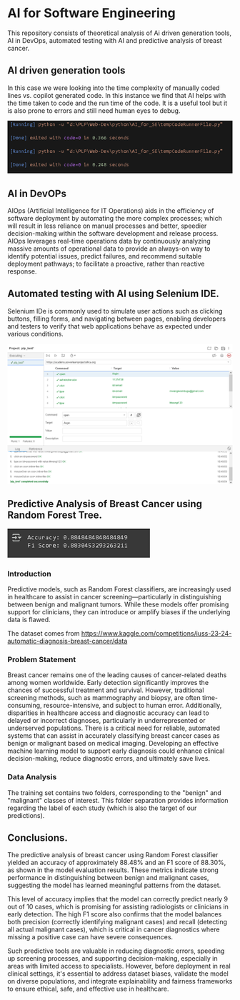 # AI for Software Engineering
This repository consists of theoretical analysis of Ai driven generation tools, AI in DevOps, automated testing with AI and predictive analysis of breast cancer.

## AI driven generation tools
In this case we were looking into the time complexity of manually coded lines vs. copilot generated code. In this instance we find that AI helps with the time taken to code and the run time of the code. It is a useful tool but it is also prone to errors and still need human eyes to debug.

<img src = "sort_dict.PNG">


##  AI in DevOPs

AIOps (Artificial Intelligence for IT Operations) aids in the efficiency of software deployment by automating the more complex processes; which will result in less reliance on manual processes and better, speedier decision-making within the software development and release process. AIOps leverages real-time operations data by continuously analyzing massive amounts of operational data to provide an always-on way to identify potential issues, predict failures, and recommend suitable deployment pathways; to facilitate a proactive, rather than reactive response.

## Automated testing with AI using Selenium IDE.

Selenium IDe is commonly used to simulate user actions such as clicking buttons, filling forms, and navigating between pages, enabling developers and testers to verify that web applications behave as expected under various conditions.

<img src = "Selenium_IDE_fail_plp_test.png">

## Predictive Analysis of Breast Cancer using Random Forest Tree.

<img src ="accuracyscore.PNG">

### Introduction
Predictive models, such as Random Forest classifiers, are increasingly used in healthcare to assist in cancer screening—particularly in distinguishing between benign and malignant tumors. While these models offer promising support for clinicians, they can introduce or amplify biases if the underlying data is flawed.

The dataset comes from  https://www.kaggle.com/competitions/iuss-23-24-automatic-diagnosis-breast-cancer/data

### Problem Statement
Breast cancer remains one of the leading causes of cancer-related deaths among women worldwide. Early detection significantly improves the chances of successful treatment and survival. However, traditional screening methods, such as mammography and biopsy, are often time-consuming, resource-intensive, and subject to human error. Additionally, disparities in healthcare access and diagnostic accuracy can lead to delayed or incorrect diagnoses, particularly in underrepresented or underserved populations. There is a critical need for reliable, automated systems that can assist in accurately classifying breast cancer cases as benign or malignant based on medical imaging. Developing an effective machine learning model to support early diagnosis could enhance clinical decision-making, reduce diagnostic errors, and ultimately save lives.

### Data Analysis
The training set contains two folders, corresponding to the "benign" and "malignant" classes of interest. This folder separation provides information regarding the label of each study (which is also the target of our predictions).

## Conclusions.

The predictive analysis of breast cancer using Random Forest classifier yielded an accuracy of approximately 88.48% and an F1 score of 88.30%, as shown in the model evaluation results. These metrics indicate strong performance in distinguishing between benign and malignant cases, suggesting the model has learned meaningful patterns from the dataset.

This level of accuracy implies that the model can correctly predict nearly 9 out of 10 cases, which is promising for assisting radiologists or clinicians in early detection. The high F1 score also confirms that the model balances both precision (correctly identifying malignant cases) and recall (detecting all actual malignant cases), which is critical in cancer diagnostics where missing a positive case can have severe consequences.

Such predictive tools are valuable in reducing diagnostic errors, speeding up screening processes, and supporting decision-making, especially in areas with limited access to specialists. However, before deployment in real clinical settings, it's essential to address dataset biases, validate the model on diverse populations, and integrate explainability and fairness frameworks to ensure ethical, safe, and effective use in healthcare.
